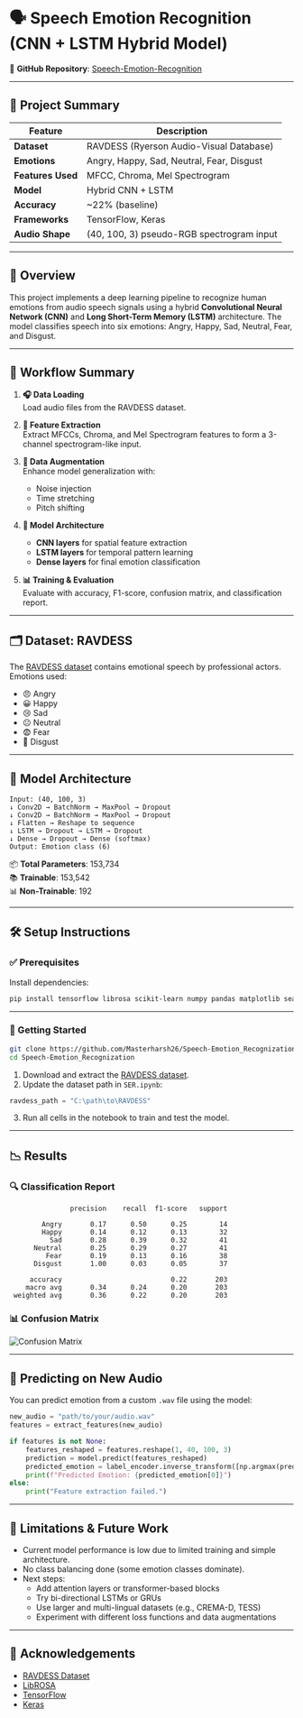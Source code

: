 
# 🗣️ Speech Emotion Recognition (CNN + LSTM Hybrid Model)

🔗 **GitHub Repository**: [Speech-Emotion-Recognition](https://github.com/Masterharsh26/Speech-Emotion_Recognization)

---

## 🧠 Project Summary

| Feature            | Description                                           |
|--------------------|-------------------------------------------------------|
| **Dataset**        | RAVDESS (Ryerson Audio-Visual Database)              |
| **Emotions**       | Angry, Happy, Sad, Neutral, Fear, Disgust            |
| **Features Used**  | MFCC, Chroma, Mel Spectrogram                        |
| **Model**          | Hybrid CNN + LSTM                                    |
| **Accuracy**       | ~22% (baseline)                                      |
| **Frameworks**     | TensorFlow, Keras                                    |
| **Audio Shape**    | (40, 100, 3) pseudo-RGB spectrogram input            |

---

## 📌 Overview

This project implements a deep learning pipeline to recognize human emotions from audio speech signals using a hybrid **Convolutional Neural Network (CNN)** and **Long Short-Term Memory (LSTM)** architecture. The model classifies speech into six emotions: Angry, Happy, Sad, Neutral, Fear, and Disgust.

---

## 🧰 Workflow Summary

1. **🎧 Data Loading**  
   Load audio files from the RAVDESS dataset.

2. **🎼 Feature Extraction**  
   Extract MFCCs, Chroma, and Mel Spectrogram features to form a 3-channel spectrogram-like input.

3. **🧪 Data Augmentation**  
   Enhance model generalization with:
   - Noise injection
   - Time stretching
   - Pitch shifting

4. **🧱 Model Architecture**  
   - **CNN layers** for spatial feature extraction
   - **LSTM layers** for temporal pattern learning
   - **Dense layers** for final emotion classification

5. **📊 Training & Evaluation**  
   Evaluate with accuracy, F1-score, confusion matrix, and classification report.

---

## 🗂️ Dataset: RAVDESS

The [RAVDESS dataset](https://zenodo.org/record/1188976) contains emotional speech by professional actors. Emotions used:

- 😠 Angry  
- 😀 Happy  
- 😢 Sad  
- 😐 Neutral  
- 😨 Fear  
- 🤢 Disgust  

---

## 🎯 Model Architecture

```
Input: (40, 100, 3)
↓ Conv2D → BatchNorm → MaxPool → Dropout
↓ Conv2D → BatchNorm → MaxPool → Dropout
↓ Flatten → Reshape to sequence
↓ LSTM → Dropout → LSTM → Dropout
↓ Dense → Dropout → Dense (softmax)
Output: Emotion class (6)
```

📦 **Total Parameters**: 153,734  
📚 **Trainable**: 153,542  
📊 **Non-Trainable**: 192

---

## 🛠️ Setup Instructions

### ✅ Prerequisites

Install dependencies:

```bash
pip install tensorflow librosa scikit-learn numpy pandas matplotlib seaborn scipy
```

---

### 🚀 Getting Started

```bash
git clone https://github.com/Masterharsh26/Speech-Emotion_Recognization.git
cd Speech-Emotion_Recognization
```

1. Download and extract the [RAVDESS dataset](https://zenodo.org/record/1188976).
2. Update the dataset path in `SER.ipynb`:

```python
ravdess_path = "C:\path\to\RAVDESS"
```

3. Run all cells in the notebook to train and test the model.

---

## 📉 Results

### 🔍 Classification Report

```
               precision    recall  f1-score   support

        Angry       0.17      0.50      0.25        14
        Happy       0.14      0.12      0.13        32
          Sad       0.28      0.39      0.32        41
      Neutral       0.25      0.29      0.27        41
         Fear       0.19      0.13      0.16        38
      Disgust       1.00      0.03      0.05        37

     accuracy                           0.22       203
    macro avg       0.34      0.24      0.20       203
 weighted avg       0.36      0.22      0.20       203
```

### 📊 Confusion Matrix

![Confusion Matrix](assets/confusion_matrix.png) <!-- Replace with actual local image link -->

---

## 🎤 Predicting on New Audio

You can predict emotion from a custom `.wav` file using the model:

```python
new_audio = "path/to/your/audio.wav"
features = extract_features(new_audio)

if features is not None:
    features_reshaped = features.reshape(1, 40, 100, 3)
    prediction = model.predict(features_reshaped)
    predicted_emotion = label_encoder.inverse_transform([np.argmax(prediction)])
    print(f"Predicted Emotion: {predicted_emotion[0]}")
else:
    print("Feature extraction failed.")
```

---

## 🚧 Limitations & Future Work

- Current model performance is low due to limited training and simple architecture.
- No class balancing done (some emotion classes dominate).
- Next steps:
  - Add attention layers or transformer-based blocks
  - Try bi-directional LSTMs or GRUs
  - Use larger and multi-lingual datasets (e.g., CREMA-D, TESS)
  - Experiment with different loss functions and data augmentations

---

## 🙌 Acknowledgements

- [RAVDESS Dataset](https://zenodo.org/record/1188976)
- [LibROSA](https://librosa.org/)
- [TensorFlow](https://www.tensorflow.org/)
- [Keras](https://keras.io/)